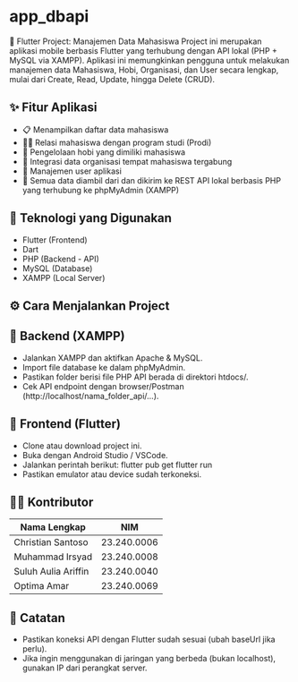 # app_dbapi

📱 Flutter Project: Manajemen Data Mahasiswa
Project ini merupakan aplikasi mobile berbasis Flutter yang terhubung dengan API lokal (PHP + MySQL via XAMPP). Aplikasi ini memungkinkan pengguna untuk melakukan manajemen data Mahasiswa, Hobi, Organisasi, dan User secara lengkap, mulai dari Create, Read, Update, hingga Delete (CRUD).

## ✨ Fitur Aplikasi

- 📋 Menampilkan daftar data mahasiswa
- 🧑‍🎓 Relasi mahasiswa dengan program studi (Prodi)
- 🎯 Pengelolaan hobi yang dimiliki mahasiswa
- 🏢 Integrasi data organisasi tempat mahasiswa tergabung
- 👤 Manajemen user aplikasi
- 🔄 Semua data diambil dari dan dikirim ke REST API lokal berbasis PHP yang terhubung ke     phpMyAdmin (XAMPP)

## 🧠 Teknologi yang Digunakan

- Flutter (Frontend)
- Dart
- PHP (Backend - API)
- MySQL (Database)
- XAMPP (Local Server)

## ⚙️ Cara Menjalankan Project
## 🔧 Backend (XAMPP)

- Jalankan XAMPP dan aktifkan Apache & MySQL.
- Import file database ke dalam phpMyAdmin.
- Pastikan folder berisi file PHP API berada di direktori htdocs/.
- Cek API endpoint dengan browser/Postman (http://localhost/nama_folder_api/...).

## 📱 Frontend (Flutter)
- Clone atau download project ini.
- Buka dengan Android Studio / VSCode.
- Jalankan perintah berikut:
  flutter pub get
  flutter run
- Pastikan emulator atau device sudah terkoneksi.

## 👨‍💻 Kontributor

| Nama Lengkap        | NIM         |
| ------------------- | ----------- |
| Christian Santoso   | 23.240.0006 |
| Muhammad Irsyad     | 23.240.0008 |
| Suluh Aulia Ariffin | 23.240.0040 |
| Optima Amar         | 23.240.0069 |

## 📌 Catatan

- Pastikan koneksi API dengan Flutter sudah sesuai (ubah baseUrl jika perlu).
- Jika ingin menggunakan di jaringan yang berbeda (bukan localhost), gunakan IP dari    perangkat server.

